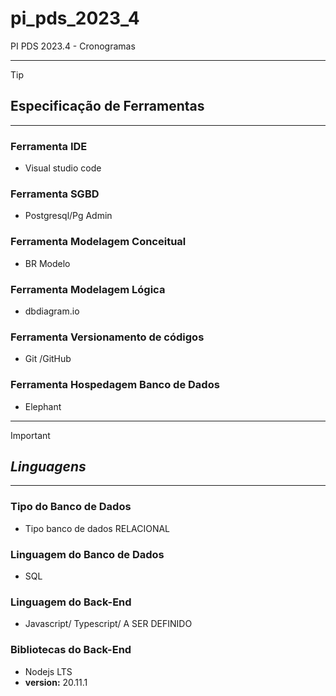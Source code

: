 # pi_pds_2023_4
PI PDS 2023.4 - Cronogramas

---
> [!TIP]
> ## Especificação de Ferramentas
---
### Ferramenta IDE
- Visual studio code

### Ferramenta SGBD
- Postgresql/Pg Admin

### Ferramenta Modelagem Conceitual
- BR Modelo

### Ferramenta Modelagem Lógica
- dbdiagram.io

### Ferramenta Versionamento de códigos
- Git /GitHub

### Ferramenta Hospedagem Banco de Dados
- Elephant
---
> [!IMPORTANT]
> ## _Linguagens_
---
### Tipo do Banco de Dados
- Tipo banco de dados RELACIONAL

### Linguagem do Banco de Dados
- SQL

### Linguagem do Back-End 
- Javascript/ Typescript/ A SER DEFINIDO

### Bibliotecas do Back-End
- Nodejs LTS
- **version:** 20.11.1
